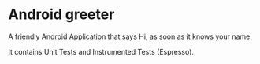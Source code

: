# Android greeter

A friendly Android Application that says Hi, as soon as it knows your name.

It contains Unit Tests and Instrumented Tests (Espresso).
